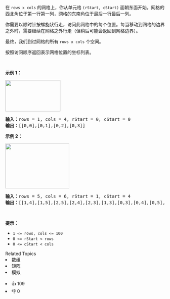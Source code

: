 <p>在 <code>rows x cols</code> 的网格上，你从单元格 <code>(rStart, cStart)</code> 面朝东面开始。网格的西北角位于第一行第一列，网格的东南角位于最后一行最后一列。</p>

<p>你需要以顺时针按螺旋状行走，访问此网格中的每个位置。每当移动到网格的边界之外时，需要继续在网格之外行走（但稍后可能会返回到网格边界）。</p>

<p>最终，我们到过网格的所有&nbsp;<code>rows x cols</code>&nbsp;个空间。</p>

<p>按照访问顺序返回表示网格位置的坐标列表。</p>

<p>&nbsp;</p>

<p><strong class="example">示例 1：</strong></p> 
<img alt="" src="https://s3-lc-upload.s3.amazonaws.com/uploads/2018/08/24/example_1.png" style="width: 174px; height: 99px;" /> 
<pre>
<strong>输入：</strong>rows = 1, cols = 4, rStart = 0, cStart = 0
<strong>输出：</strong>[[0,0],[0,1],[0,2],[0,3]]
</pre>

<p><strong class="example">示例 2：</strong></p> 
<img alt="" src="https://s3-lc-upload.s3.amazonaws.com/uploads/2018/08/24/example_2.png" style="width: 202px; height: 142px;" /> 
<pre>
<strong>输入：</strong>rows = 5, cols = 6, rStart = 1, cStart = 4
<strong>输出：</strong>[[1,4],[1,5],[2,5],[2,4],[2,3],[1,3],[0,3],[0,4],[0,5],[3,5],[3,4],[3,3],[3,2],[2,2],[1,2],[0,2],[4,5],[4,4],[4,3],[4,2],[4,1],[3,1],[2,1],[1,1],[0,1],[4,0],[3,0],[2,0],[1,0],[0,0]]
</pre>

<p>&nbsp;</p>

<p><strong>提示：</strong></p>

<ul> 
 <li><code>1 &lt;= rows, cols &lt;= 100</code></li> 
 <li><code>0 &lt;= rStart &lt; rows</code></li> 
 <li><code>0 &lt;= cStart &lt; cols</code></li> 
</ul>

<div><div>Related Topics</div><div><li>数组</li><li>矩阵</li><li>模拟</li></div></div><br><div><li>👍 109</li><li>👎 0</li></div>